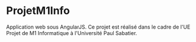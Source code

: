 # ProjetM1Info
Application web sous AngularJS. Ce projet est réalisé dans le cadre de l'UE Projet de M1 Informatique à l'Université Paul Sabatier. 
